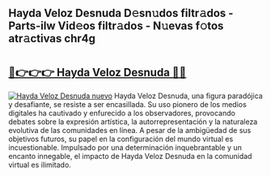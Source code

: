 ## Hayda Veloz Desnuda D𝚎sn𝚞dos filtr𝚊dos - Parts-ilw Vid𝚎os filtr𝚊dos - N𝚞evas f𝚘tos atr𝚊ctivas chr4g

# <h2><a href="http://mbc7o1.tromn.icu/?c=Hayda+Veloz+Desnuda">🔗👉👉👉 Hayda Veloz Desnuda 🔗🔗</a></h2>

[![Hayda Veloz Desnuda nuevo](https://i.imgur.com/pEAQMta.gif)](http://mbc7o1.tromn.icu/?c=Hayda+Veloz+Desnuda)
Hayda Veloz Desnuda, una figura paradójica y desafiante, se resiste a ser encasillada. Su uso pionero de los medios digitales ha cautivado y enfurecido a los observadores, provocando debates sobre la expresión artística, la autorrepresentación y la naturaleza evolutiva de las comunidades en línea. A pesar de la ambigüedad de sus objetivos futuros, su papel en la configuración del mundo virtual es incuestionable. Impulsado por una determinación inquebrantable y un encanto innegable, el impacto de Hayda Veloz Desnuda en la comunidad virtual es ilimitado.
